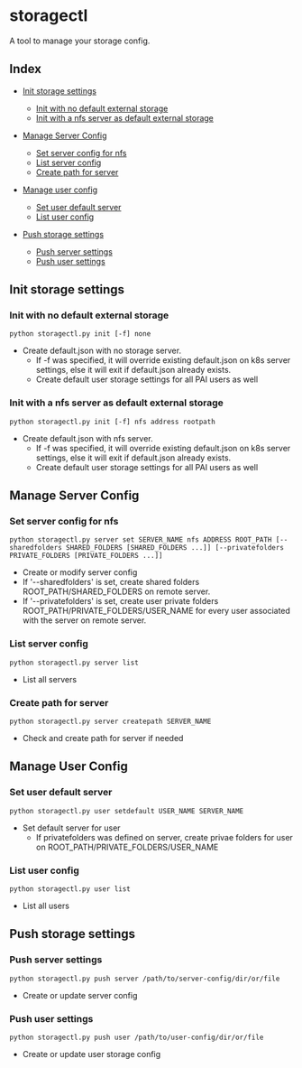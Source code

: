 # storagectl

A tool to manage your storage config.

## Index

- [ Init storage settings ](#Init)
    
    - [Init with no default external storage](#Init_None)
    - [Init with a nfs server as default external storage](#Init_Nfs)

- [ Manage Server Config ](#Server_config)
    
    - [ Set server config for nfs ](#Server_set)
    - [ List server config ](#Server_list)
    - [ Create path for server ](#Server_createpath)

- [ Manage user config ](#User_config)
    
    - [ Set user default server ](#User_setdefault)
    - [ List user config ](#User_list) 

- [ Push storage settings ](#Push)
    
    - [ Push server settings ](#Push_server)
    - [ Push user settings ](#Push_user)

## Init storage settings <a name="Init"></a>

### Init with no default external storage <a name="Init_None"></a>

    python storagectl.py init [-f] none  
    

- Create default.json with no storage server. 
    - If -f was specified, it will override existing default.json on k8s server settings, else it will exit if default.json already exists.
    - Create default user storage settings for all PAI users as well

### Init with a nfs server as default external storage <a name="Init_Nfs"></a>

    python storagectl.py init [-f] nfs address rootpath  
    

- Create default.json with nfs server. 
    - If -f was specified, it will override existing default.json on k8s server settings, else it will exit if default.json already exists.
    - Create default user storage settings for all PAI users as well

## Manage Server Config <a name="Server_config"></a>

### Set server config for nfs <a name="Server_set"></a>

    python storagectl.py server set SERVER_NAME nfs ADDRESS ROOT_PATH [--sharedfolders SHARED_FOLDERS [SHARED_FOLDERS ...]] [--privatefolders PRIVATE_FOLDERS [PRIVATE_FOLDERS ...]] 
    

- Create or modify server config
- If '--sharedfolders' is set, create shared folders ROOT_PATH/SHARED_FOLDERS on remote server.
- If '--privatefolders' is set, create user private folders ROOT_PATH/PRIVATE_FOLDERS/USER_NAME for every user associated with the server on remote server.

### List server config <a name="Server_list"></a>

    python storagectl.py server list
    

- List all servers

### Create path for server <a name="Server_createpath"></a>

    python storagectl.py server createpath SERVER_NAME
    

- Check and create path for server if needed

## Manage User Config <a name="User_config"></a>

### Set user default server <a name="User_setdefault"></a>

    python storagectl.py user setdefault USER_NAME SERVER_NAME
    

- Set default server for user 
    - If privatefolders was defined on server, create privae folders for user on ROOT_PATH/PRIVATE_FOLDERS/USER_NAME

### List user config <a name="User_list"></a>

    python storagectl.py user list
    

- List all users

## Push storage settings <a name="Push"></a>

### Push server settings <a name="Push_server"></a>

    python storagectl.py push server /path/to/server-config/dir/or/file
    

- Create or update server config

### Push user settings <a name="Push_user"></a>

    python storagectl.py push user /path/to/user-config/dir/or/file
    

- Create or update user storage config